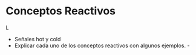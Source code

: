 # Conceptos Reactivos
L
- Señales hot y cold
- Explicar cada uno de los conceptos reactivos con algunos ejemplos.
\- 